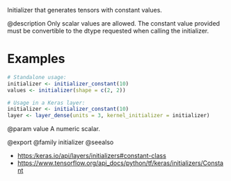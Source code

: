 Initializer that generates tensors with constant values.

@description
Only scalar values are allowed.
The constant value provided must be convertible to the dtype requested
when calling the initializer.

# Examples

```r
# Standalone usage:
initializer <- initializer_constant(10)
values <- initializer(shape = c(2, 2))
```


```r
# Usage in a Keras layer:
initializer <- initializer_constant(10)
layer <- layer_dense(units = 3, kernel_initializer = initializer)
```

@param value A numeric scalar.

@export
@family initializer
@seealso
+ <https:/keras.io/api/layers/initializers#constant-class>
+ <https://www.tensorflow.org/api_docs/python/tf/keras/initializers/Constant>
